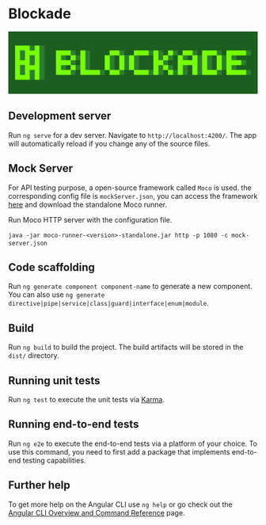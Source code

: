 # Blockade

![logo](res/img/blockade_logo.png)

## Development server

Run `ng serve` for a dev server. Navigate to `http://localhost:4200/`. The app will automatically reload if you change any of the source files.

## Mock Server

For API testing purpose, a open-source framework called `Moco` is used. the corresponding config file is `mockServer.json`, you can access the framework [here](https://github.com/dreamhead/moco) and download the standalone Moco runner.

Run Moco HTTP server with the configuration file.

```
java -jar moco-runner-<version>-standalone.jar http -p 1080 -c mock-server.json
```

## Code scaffolding

Run `ng generate component component-name` to generate a new component. You can also use `ng generate directive|pipe|service|class|guard|interface|enum|module`.

## Build

Run `ng build` to build the project. The build artifacts will be stored in the `dist/` directory.

## Running unit tests

Run `ng test` to execute the unit tests via [Karma](https://karma-runner.github.io).

## Running end-to-end tests

Run `ng e2e` to execute the end-to-end tests via a platform of your choice. To use this command, you need to first add a package that implements end-to-end testing capabilities.

## Further help

To get more help on the Angular CLI use `ng help` or go check out the [Angular CLI Overview and Command Reference](https://angular.io/cli) page.
